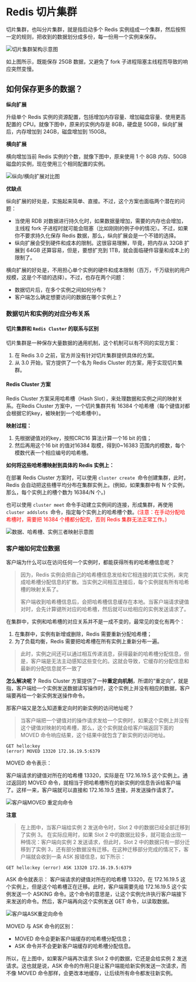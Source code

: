 
# Redis 切片集群

切片集群，也叫分片集群，就是指启动多个 Redis 实例组成一个集群，然后按照一定的规则，把收到的数据划分成多份，每一份用一个实例来保存。

![切片集群架构示意图](.pic/2023-03-18-%E5%88%87%E7%89%87%E9%9B%86%E7%BE%A4%E6%9E%B6%E6%9E%84%E7%A4%BA%E6%84%8F%E5%9B%BE.png)

如上图所示，既能保存 25GB 数据，又避免了 fork 子进程阻塞主线程而导致的响应突然变慢。

## 如何保存更多的数据？

**纵向扩展**

升级单个 Redis 实例的资源配置，包括增加内存容量、增加磁盘容量、使用更高配置的 CPU。就像下图中，原来的实例内存是 8GB，硬盘是 50GB，纵向扩展后，内存增加到 24GB，磁盘增加到 150GB。

**横向扩展**

横向增加当前 Redis 实例的个数，就像下图中，原来使用 1 个 8GB 内存、50GB 磁盘的实例，现在使用三个相同配置的实例。

![纵向/横向扩展对比图](.pic/2023-03-18-%E7%BA%B5%E5%90%91%E3%80%81%E6%A8%AA%E5%90%91%E6%89%A9%E5%B1%95%E5%AF%B9%E6%AF%94%E5%9B%BE.png)

**优缺点**

纵向扩展的好处是，实施起来简单、直接。不过，这个方案也面临两个潜在的问题：
+ 当使用 RDB 对数据进行持久化时，如果数据量增加，需要的内存也会增加，主线程 fork 子进程时就可能会阻塞（比如刚刚的例子中的情况）。不过，如果你不要求持久化保存 Redis 数据，那么，纵向扩展会是一个不错的选择。
+ 纵向扩展会受到硬件和成本的限制。这很容易理解，毕竟，把内存从 32GB 扩展到 64GB 还算容易，但是，要想扩充到 1TB，就会面临硬件容量和成本上的限制了。

横向扩展的好处是，不用担心单个实例的硬件和成本限制（百万，千万级别的用户规模，这是个不错的选择）。不过，也存在两个问题：
+ 数据切片后，在多个实例之间如何分布？
+ 客户端怎么确定想要访问的数据在哪个实例上？


### 数据切片和实例的对应分布关系

#### 切片集群和 `Redis Cluster` 的联系与区别
切片集群是一种保存大量数据的通用机制，这个机制可以有不同的实现方案：
1. 在 Redis 3.0 之前，官方并没有针对切片集群提供具体的方案。
2. 从 3.0 开始，官方提供了一个名为 Redis Cluster 的方案，用于实现切片集群。

#### Redis Cluster 方案
Redis Cluster 方案采用哈希槽（Hash Slot），来处理数据和实例之间的映射关系。在Redis Cluster 方案中，一个切片集群共有 16384 个哈希槽（每个键值对都会根据它的key，被映射到一个哈希槽中）。

**映射过程：**
1. 先根据键值对的key，按照CRC16 算法计算一个16 bit 的值；
2. 然后再用这个16 bit 的值对16384 取模，得到0~16383 范围内的模数，每个模数代表一个相应编号的哈希槽。

**如何将这些哈希槽映射到具体的 Redis 实例上：**

在部署 Redis Cluster 方案时，可以使用 `cluster create `命令创建集群，此时，Redis 会自动把这些槽平均分布在集群实例上。(例如，如果集群中有 N 个实例，那么，每个实例上的槽个数为 16384/N 个。)

也可以使用 `cluster meet` 命令手动建立实例间的连接，形成集群，再使用 `cluster addslots `命令，指定每个实例上的哈希槽个数。<font color="red">(注意：在手动分配哈希槽时，需要把 16384 个槽都分配完，否则 Redis 集群无法正常工作。)</font>

![数据、哈希槽、实例三者映射示意图](.pic/2023-03-18-%E6%95%B0%E6%8D%AE%E3%80%81%E5%93%88%E5%B8%8C%E6%A7%BD%E3%80%81%E5%AE%9E%E4%BE%8B%E4%B8%89%E8%80%85%E6%98%A0%E5%B0%84%E7%A4%BA%E6%84%8F%E5%9B%BE.png)

### 客户端如何定位数据
客户端为什么可以在访问任何一个实例时，都能获得所有的哈希槽信息呢？
> 因为，Redis 实例会把自己的哈希槽信息发给和它相连接的其它实例，来完成哈希槽分配信息的扩散。当实例之间相互连接后，每个实例就有所有哈希槽的映射关系了。
>
> 客户端收到哈希槽信息后，会把哈希槽信息缓存在本地。当客户端请求键值对时，会先计算键所对应的哈希槽，然后就可以给相应的实例发送请求了。


在集群中，实例和哈希槽的对应关系并不是一成不变的，最常见的变化有两个：
1. 在集群中，实例有新增或删除，Redis 需要重新分配哈希槽；
2. 为了负载均衡，Redis 需要把哈希槽在所有实例上重新分布一遍。

> 此时，实例之间还可以通过相互传递消息，获得最新的哈希槽分配信息，但是，客户端是无法主动感知这些变化的。这就会导致，它缓存的分配信息和最新的分配信息就不一致了

**怎么解决呢？**
Redis Cluster 方案提供了一种**重定向机制**，所谓的“重定向”，就是指，客户端给一个实例发送数据读写操作时，这个实例上并没有相应的数据，客户端要再给一个新实例发送操作命令。

那客户端又是怎么知道重定向时的新实例的访问地址呢？
> 当客户端把一个键值对的操作请求发给一个实例时，如果这个实例上并没有这个键值对映射的哈希槽，那么，这个实例就会给客户端返回下面的 MOVED 命令响应结果，这个结果中就包含了新实例的访问地址。


```
GET hello:key
(error) MOVED 13320 172.16.19.5:6379
```

MOVED 命令表示：

客户端请求的键值对所在的哈希槽 13320，实际是在 172.16.19.5 这个实例上。通过返回的 MOVED 命令，就相当于把哈希槽所在的新实例的信息告诉给客户端了。这样一来，客户端就可以直接和 172.16.19.5 连接，并发送操作请求了。

![客户端MOVED 重定向命令](.pic/2023-03-18-%E5%AE%A2%E6%88%B7%E7%AB%AFMOVED%20%E9%87%8D%E5%AE%9A%E5%90%91%E5%91%BD%E4%BB%A4.png)

**注意**
> 在上图中，当客户端给实例 2 发送命令时，Slot 2 中的数据已经全部迁移到了实例 3。 在实际应用时，如果 Slot 2 中的数据比较多，就可能会出现一种情况：客户端向实例 2 发送请求，但此时，Slot 2 中的数据只有一部分迁移到了实例 3，还有部分数据没有迁移。在这种迁移部分完成的情况下，客户端就会收到一条 ASK 报错信息，如下所示：

```
GET hello:key (error) ASK 13320 172.16.19.5:6379
```

ASK 命令就表示： 
客户端请求的键值对所在的哈希槽 13320，在 172.16.19.5 这个实例上，但是这个哈希槽正在迁移。此时，客户端需要先给 172.16.19.5 这个实例发送一个 ASKING 命令。这个命令的意思是，让这个实例允许执行客户端接下来发送的命令。然后，客户端再向这个实例发送 GET 命令，以读取数据。

![客户端ASK重定向命令](.pic/2023-03-18-%E5%AE%A2%E6%88%B7%E7%AB%AFASK%E9%87%8D%E5%AE%9A%E5%90%91%E5%91%BD%E4%BB%A4.png)

MOVED 与 ASK 命令的区别：
+ MOVED 命令会更新客户端缓存的哈希槽分配信息；
+ ASK 命令并不会更新客户端缓存的哈希槽分配信息。


所以，在上图中，如果客户端再次请求 Slot 2 中的数据，它还是会给实例 2 发送请求。这也就是说，ASK 命令的作用只是让客户端能给新实例发送一次请求，而不像 MOVED 命令那样，会更改本地缓存，让后续所有命令都发往新实例。